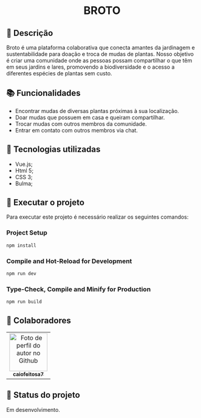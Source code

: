 <h1 align="center">BROTO</h1>

## :memo: Descrição
Broto é uma plataforma colaborativa que conecta amantes da jardinagem e sustentabilidade para doação e troca de mudas de plantas. Nosso objetivo é criar uma comunidade onde as pessoas possam compartilhar o que têm em seus jardins e lares, promovendo a biodiversidade e o acesso a diferentes espécies de plantas sem custo.

## :books: Funcionalidades
- Encontrar mudas de diversas plantas próximas à sua localização.
- Doar mudas que possuem em casa e queiram compartilhar.
- Trocar mudas com outros membros da comunidade.
- Entrar em contato com outros membros via chat.

## :wrench: Tecnologias utilizadas
* Vue.js;
* Html 5;
* CSS 3;
* Bulma;

## :rocket: Executar o projeto
Para executar este projeto é necessário realizar os seguintes comandos:

### Project Setup

```sh
npm install
```

### Compile and Hot-Reload for Development

```sh
npm run dev
```

### Type-Check, Compile and Minify for Production

```sh
npm run build
```

## :handshake: Colaboradores
<table>
  <tr>
    <td align="center">
      <a href="http://github.com/caiofeitosa7">
        <img src="https://avatars.githubusercontent.com/u/68925245?s=400&u=4dc58e4e9c2575d5ccdbf33ddfd5f08d58c7f5dc&v=4" width="100px;" alt="Foto de perfil do autor no Github"/><br>
        <sub>
          <b>caiofeitosa7</b>
        </sub>
      </a>
    </td>
  </tr>
</table>

## :dart: Status do projeto
Em desenvolvimento.
